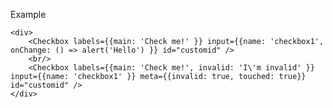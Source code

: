 Example

    <div>
        <Checkbox labels={{main: 'Check me!' }} input={{name: 'checkbox1', onChange: () => alert('Hello') }} id="customid" />
        <br/>
        <Checkbox labels={{main: 'Check me!', invalid: 'I\'m invalid' }} input={{name: 'checkbox1' }} meta={{invalid: true, touched: true}} id="customid" />
    </div>